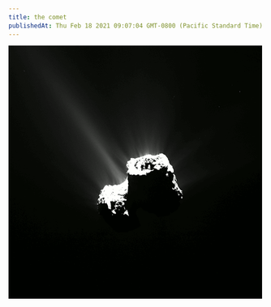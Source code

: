 ```yaml
---
title: the comet 
publishedAt: Thu Feb 18 2021 09:07:04 GMT-0800 (Pacific Standard Time)
---
```


![comet](comet.gif)